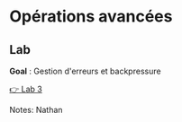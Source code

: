 <!-- .slide: class="exercice" -->
# Opérations avancées

## Lab
**Goal** : Gestion d'erreurs et backpressure

[👉 Lab 3](https://github.com/sfeir-open-source/sfeir-school-java-reactive/blob/main/steps/02-reactor-errors-solution/src/main/java/com/sfeir/schools/java/reactorerrors/commons/WorkshopErrors.java)

Notes:
Nathan
